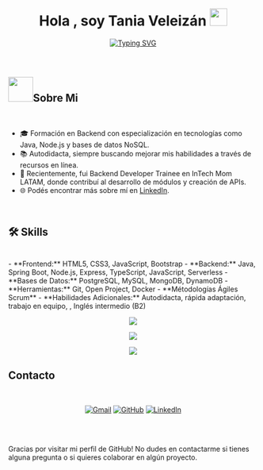 <h1 align="center">Hola , soy Tania Veleizán <img src="https://media.giphy.com/media/hvRJCLFzcasrR4ia7z/giphy.gif" width="35"></h1>
<p align="center">
  <a href="https://git.io/typing-svg"><img src="https://readme-typing-svg.demolab.com?font=Fira+Code&weight=500&pause=1000&color=2D8300&center=true&vCenter=true&width=600&height=100&lines=Back-end+developer;Cybersecurity+enthusiast;Autodidacta+comprometida" alt="Typing SVG" /></a>
</p>


<br>

	
## <picture><img src = "https://github.com/7oSkaaa/7oSkaaa/blob/main/Images/about_me.gif?raw=true" width = 50px></picture>Sobre Mi

<br>

- :mortar_board: Formación en Backend con especialización en tecnologías como Java, Node.js y bases de datos NoSQL.
- :books: Autodidacta, siempre buscando mejorar mis habilidades a través de recursos en línea.
- :briefcase: Recientemente, fui Backend Developer Trainee en InTech Mom LATAM, donde contribuí al desarrollo de módulos y creación de APIs.
- :globe_with_meridians: Podés encontrar más sobre mí en [LinkedIn](https://www.linkedin.com/in/taniaveleizan).
<br>



## 🛠️ Skills
<br>
- **Frontend:** HTML5, CSS3, JavaScript, Bootstrap
- **Backend:** Java, Spring Boot, Node.js, Express, TypeScript, JavaScript, Serverless
- **Bases de Datos:** PostgreSQL, MySQL, MongoDB, DynamoDB
- **Herramientas:** Git, Open Project, Docker
- **Métodologías Ágiles Scrum**
- **Habilidades Adicionales:** Autodidacta, rápida adaptación, trabajo en equipo, , Inglés intermedio (B2)

<br>

<p align="center"> 
	<a href="https://skillicons.dev">
    		<img src="https://skillicons.dev/icons?i=js,ts,java,py,html,css,bootstrap,nodejs,npm,express,spring,sequelize" />
 	</a>
</p>
<!--<p align="center"> 
	<a href="https://skillicons.dev">
    		<img src="https://skillicons.dev/icons?i=nodejs,npm,express,spring,sequelize" />
 	</a>
</p>-->
<p align="center"> 
	<a href="https://skillicons.dev">
    		<img src="https://skillicons.dev/icons?i=aws,postgres,mysql,mongodb" />
 	</a>
</p>
<p align="center"> 
	<a href="https://skillicons.dev">
    		<img src="https://skillicons.dev/icons?i=git,github,vscode,eclipse,postman,docker" />
 	</a>
</p>

## Contacto
<br>
<p align="center">
	<a href="mailto:taninaveleizan@gmail.com"><img img src="https://img.shields.io/badge/gmail-%23EA4335.svg?style=plastic&logo=gmail&logoColor=white" alt="Gmail"/></a>
	<a href="https://github.com/taniaveleizan"><img src="https://img.shields.io/badge/github-%23181717.svg?style=plastic&logo=github&logoColor=white" alt="GitHub"/></a>
	<a href="https://www.linkedin.com/in/taniaveleizan/"><img src="https://img.shields.io/badge/linkedin-%230A66C2.svg?style=plastic&logo=linkedin&logoColor=white" alt="LinkedIn"/></a>
</p>

<br><br>
<p>Gracias por visitar mi perfil de GitHub! No dudes en contactarme si tienes alguna pregunta o si quieres colaborar en algún proyecto.</p>

